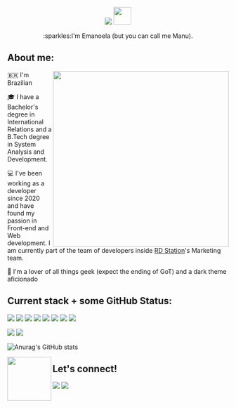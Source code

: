 <p align="center">
	<picture>
		<source srcset="https://readme-typing-svg.herokuapp.com?font=Fira+Code&weight=700&size=40&duration=3000&pause=1000&color=FFFFFF&background=00000001&center=true&vCenter=true&width=370&height=50&lines=Hello%2C+there!+" media="(prefers-color-scheme: dark)" />
		<source
			srcset="https://readme-typing-svg.herokuapp.com?font=Fira+Code&weight=700&size=40&duration=3000&pause=1000&color=000000&background=00000001&center=true&vCenter=true&width=370&height=50&lines=Hello%2C+there!+"
			media="(prefers-color-scheme: light), (prefers-color-scheme: no-preference)"
		/>
		<img src="https://readme-typing-svg.herokuapp.com?font=Fira+Code&weight=700&duration=3000&pause=1000&color=FFFFFF&background=00000001&center=true&vCenter=true&width=435&height=100&lines=Hello%2C+there!+" /> </picture
	><img src="https://gifimage.net/wp-content/uploads/2017/10/hand-waving-gif-2.gif" width="40" />
</p>

<p align="center">:sparkles:I'm Emanoela (but you can call me Manu).</p>

## About me:

<img align="right" src="https://github.com/manumsimao/manumsimao/assets/50922306/a91c3fa2-a2e1-4a94-9372-51224d0373f6" width="400" />

:brazil: I'm Brazilian 

🎓 I have a Bachelor's degree in International Relations and a B.Tech degree in System Analysis and Development. 

:computer: I've been working as a developer since 2020 and have found my passion in Front-end and Web development. I am currently part of the team of developers
inside [RD Station](https://rdstation.com)'s Marketing team. 

:heart_decoration: I'm a lover of all things geek (expect the ending of GoT) and a dark theme aficionado 

## Current stack + some GitHub Status:

<p>
	<img src="https://img.shields.io/badge/Wordpress-21759B?style=for-the-badge&logo=wordpress&logoColor=white" />
	<img src="https://img.shields.io/badge/HTML5-E34F26?style=for-the-badge&logo=html5&logoColor=white" />
	<img src="https://img.shields.io/badge/JavaScript-323330?style=for-the-badge&logo=javascript&logoColor=F7DF1E" />
	<img src="https://img.shields.io/badge/CSS3-1572B6?style=for-the-badge&logo=css3&logoColor=white" />
	<img src="https://img.shields.io/badge/PHP-777BB4?style=for-the-badge&logo=php&logoColor=white" />
	<img src="https://img.shields.io/badge/Next-black?style=for-the-badge&logo=next.js&logoColor=white"/> 
	<img src="https://img.shields.io/badge/typescript-%23007ACC.svg?style=for-the-badge&logo=typescript&logoColor=white"/> 
	<img src="https://img.shields.io/badge/SASS-hotpink.svg?style=for-the-badge&logo=SASS&logoColor=white"/>
</p>

<picture>
	<source srcset="https://github-profile-trophy.vercel.app/?username=manumsimao&theme=dracula&title=MultiLanguage%2C%0ACommits%2C%0APullRequest" media="(prefers-color-scheme: dark)" />
	<source srcset="https://github-profile-trophy.vercel.app/?username=manumsimao&title=MultiLanguage%2C%0ACommits%2C%0APullRequest" media="(prefers-color-scheme: light), (prefers-color-scheme: no-preference)" />
	<img src="https://github-profile-trophy.vercel.app/?username=manumsimao&theme=dracula&title=MultiLanguage%2C%0ACommits%2C%0APullRequest" />
</picture>

<picture>
	<source srcset="https://github-readme-stats.vercel.app/api/top-langs/?username=manumsimao&layout=compact&theme=dracula&hide=Java%2C%0AKotlin" media="(prefers-color-scheme: dark)" />
	<source srcset="https://github-readme-stats.vercel.app/api/top-langs/?username=manumsimao&layout=compact&hide=Java%2C%0AKotlin" media="(prefers-color-scheme: light), (prefers-color-scheme: no-preference)" />
	<img src="https://github-readme-stats.vercel.app/api/top-langs/?username=manumsimao&layout=compact&theme=dracula&hide=Java%2C%0AKotlin" />
</picture> 

	
<picture> ![Anurag's GitHub stats](https://github-readme-stats.vercel.app/api?username=anuraghazra&show_icons=true&theme=dracula) </picture>


<img src="https://media0.giphy.com/media/oH9EpHYhOtlIZipqpk/giphy.gif" width="100" align="left" />

## Let's connect!

<a href="https://www.linkedin.com/in/emanoelasimao/" target="blank"><img src="https://img.shields.io/badge/LinkedIn-0077B5?style=for-the-badge&logo=linkedin&logoColor=white" /></a>
<a href="mailto:emanoelasimao@gmail.com" target="blank"><img src="https://img.shields.io/badge/Gmail-D14836?style=for-the-badge&logo=gmail&logoColor=white" /></a>
